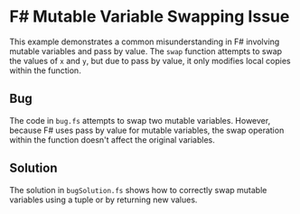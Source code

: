 # F# Mutable Variable Swapping Issue

This example demonstrates a common misunderstanding in F# involving mutable variables and pass by value.  The `swap` function attempts to swap the values of `x` and `y`, but due to pass by value, it only modifies local copies within the function.

## Bug
The code in `bug.fs` attempts to swap two mutable variables. However, because F# uses pass by value for mutable variables, the swap operation within the function doesn't affect the original variables.

## Solution
The solution in `bugSolution.fs` shows how to correctly swap mutable variables using a tuple or by returning new values.